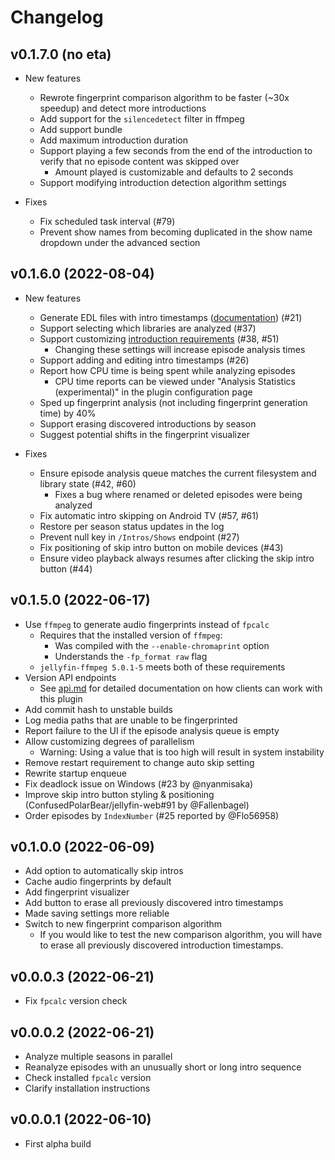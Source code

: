 # Changelog

## v0.1.7.0 (no eta)
* New features
  * Rewrote fingerprint comparison algorithm to be faster (~30x speedup) and detect more introductions
  * Add support for the `silencedetect` filter in ffmpeg
  * Add support bundle
  * Add maximum introduction duration
  * Support playing a few seconds from the end of the introduction to verify that no episode content was skipped over
    * Amount played is customizable and defaults to 2 seconds
  * Support modifying introduction detection algorithm settings

* Fixes
  * Fix scheduled task interval (#79)
  * Prevent show names from becoming duplicated in the show name dropdown under the advanced section

## v0.1.6.0 (2022-08-04)
* New features
  * Generate EDL files with intro timestamps ([documentation](docs/edl.md)) (#21)
  * Support selecting which libraries are analyzed (#37)
  * Support customizing [introduction requirements](README.md#introduction-requirements) (#38, #51)
    * Changing these settings will increase episode analysis times
  * Support adding and editing intro timestamps (#26)
  * Report how CPU time is being spent while analyzing episodes
    * CPU time reports can be viewed under "Analysis Statistics (experimental)" in the plugin configuration page
  * Sped up fingerprint analysis (not including fingerprint generation time) by 40%
  * Support erasing discovered introductions by season
  * Suggest potential shifts in the fingerprint visualizer

* Fixes
  * Ensure episode analysis queue matches the current filesystem and library state (#42, #60)
    * Fixes a bug where renamed or deleted episodes were being analyzed
  * Fix automatic intro skipping on Android TV (#57, #61)
  * Restore per season status updates in the log
  * Prevent null key in `/Intros/Shows` endpoint (#27)
  * Fix positioning of skip intro button on mobile devices (#43)
  * Ensure video playback always resumes after clicking the skip intro button (#44)

## v0.1.5.0 (2022-06-17)
* Use `ffmpeg` to generate audio fingerprints instead of `fpcalc`
  * Requires that the installed version of `ffmpeg`:
    * Was compiled with the `--enable-chromaprint` option
    * Understands the `-fp_format raw` flag
  * `jellyfin-ffmpeg 5.0.1-5` meets both of these requirements
* Version API endpoints
  * See [api.md](docs/api.md) for detailed documentation on how clients can work with this plugin
* Add commit hash to unstable builds
* Log media paths that are unable to be fingerprinted
* Report failure to the UI if the episode analysis queue is empty
* Allow customizing degrees of parallelism
  * Warning: Using a value that is too high will result in system instability
* Remove restart requirement to change auto skip setting
* Rewrite startup enqueue
* Fix deadlock issue on Windows (#23 by @nyanmisaka)
* Improve skip intro button styling & positioning (ConfusedPolarBear/jellyfin-web#91 by @Fallenbagel)
* Order episodes by `IndexNumber` (#25 reported by @Flo56958)


## v0.1.0.0 (2022-06-09)
* Add option to automatically skip intros
* Cache audio fingerprints by default
* Add fingerprint visualizer
* Add button to erase all previously discovered intro timestamps
* Made saving settings more reliable
* Switch to new fingerprint comparison algorithm
  * If you would like to test the new comparison algorithm, you will have to erase all previously discovered introduction timestamps.

## v0.0.0.3 (2022-06-21)
* Fix `fpcalc` version check

## v0.0.0.2 (2022-06-21)
* Analyze multiple seasons in parallel
* Reanalyze episodes with an unusually short or long intro sequence
* Check installed `fpcalc` version
* Clarify installation instructions

## v0.0.0.1 (2022-06-10)
* First alpha build
